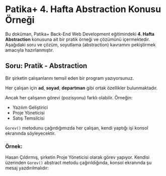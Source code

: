 # Patika+ 4. Hafta Abstraction Konusu Örneği

Bu doküman, Patika+ Back-End Web Development eğitimindeki **4. Hafta Abstraction** konusuna ait bir pratik örneği ve çözümünü içermektedir. Aşağıdaki soru ve çözüm, soyutlama (abstraction) kavramını pekiştirmek amacıyla hazırlanmıştır.

## Soru: Pratik - Abstraction

Bir şirketin çalışanlarını temsil eden bir program yazıyorsunuz.

Her çalışan için **ad**, **soyad**, **departman** gibi ortak özellikler bulunmaktadır.

Ancak her çalışanın görevi (pozisyonu) farklı olabilir. Örneğin:
- Yazılım Geliştirici
- Proje Yöneticisi
- Satış Temsilcisi

`Gorev()` metodunu çağırdığımızda her çalışan, kendi yaptığı işi konsol ekranında söyleyecektir.

### Örnek:
Hasan Çıldırmış, şirketin Proje Yöneticisi olarak görev yapıyor. Kendisi üzerinden `Gorev()` abstract metodu çağırıldığında, konsol ekranında şu mesaj yazdırılmalıdır:



